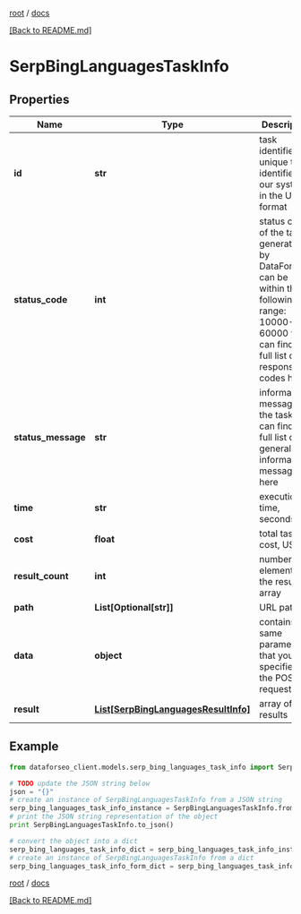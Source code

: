 [root](./../ "root") / [docs](./ "docs")

[[Back to README.md]](./../README.md "[Back to README.md]")

# SerpBingLanguagesTaskInfo

## Properties

Name | Type | Description | Notes
------------ | ------------- | ------------- | -------------
**id** | **str** | task identifier unique task identifier in our system in the UUID format | [optional]
**status_code** | **int** | status code of the task generated by DataForSEO, can be within the following range: 10000-60000 you can find the full list of the response codes here | [optional]
**status_message** | **str** | informational message of the task you can find the full list of general informational messages here | [optional]
**time** | **str** | execution time, seconds | [optional]
**cost** | **float** | total tasks cost, USD | [optional]
**result_count** | **int** | number of elements in the result array | [optional]
**path** | **List[Optional[str]]** | URL path | [optional]
**data** | **object** | contains the same parameters that you specified in the POST request | [optional]
**result** | [**List[SerpBingLanguagesResultInfo]**](SerpBingLanguagesResultInfo.md) | array of results | [optional]

## Example

```python
from dataforseo_client.models.serp_bing_languages_task_info import SerpBingLanguagesTaskInfo

# TODO update the JSON string below
json = "{}"
# create an instance of SerpBingLanguagesTaskInfo from a JSON string
serp_bing_languages_task_info_instance = SerpBingLanguagesTaskInfo.from_json(json)
# print the JSON string representation of the object
print SerpBingLanguagesTaskInfo.to_json()

# convert the object into a dict
serp_bing_languages_task_info_dict = serp_bing_languages_task_info_instance.to_dict()
# create an instance of SerpBingLanguagesTaskInfo from a dict
serp_bing_languages_task_info_form_dict = serp_bing_languages_task_info.from_dict(serp_bing_languages_task_info_dict)
```

  

[root](./../ "root") / [docs](./ "docs")

[[Back to README.md]](./../README.md "[Back to README.md]")